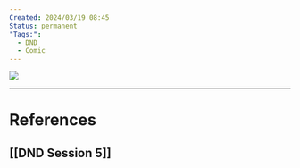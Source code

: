 ```yaml
---
Created: 2024/03/19 08:45
Status: permanent
"Tags:":
  - DND
  - Comic
---
```

![](Comic-Cello-learns-to-loot.png)

---
# References
## [[DND Session 5]]